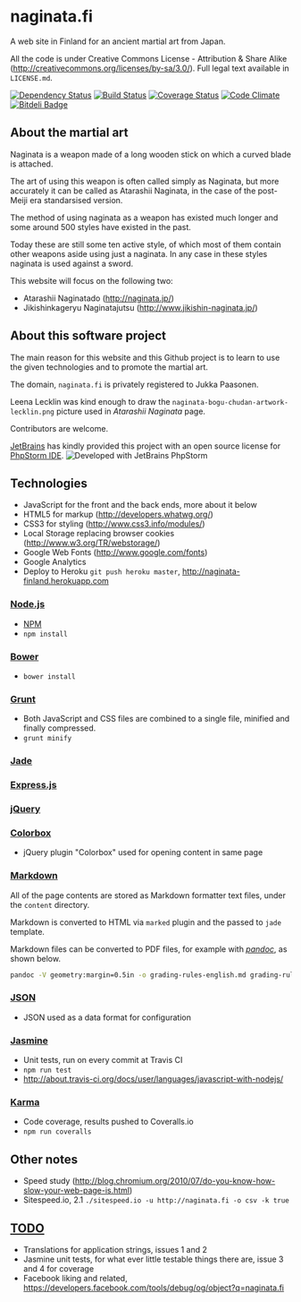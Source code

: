 # naginata.fi

A web site in Finland for an ancient martial art from Japan.

All the code is under Creative Commons License - Attribution & Share Alike (http://creativecommons.org/licenses/by-sa/3.0/).
Full legal text available in `LICENSE.md`.

[![Dependency Status](https://gemnasium.com/paazmaya/naginata.fi.png)](https://gemnasium.com/paazmaya/naginata.fi)
[![Build Status](https://travis-ci.org/paazmaya/naginata.fi.png)](https://travis-ci.org/paazmaya/naginata.fi)
[![Coverage Status](https://coveralls.io/repos/paazmaya/naginata.fi/badge.png)](https://coveralls.io/r/paazmaya/naginata.fi)
[![Code Climate](https://codeclimate.com/github/paazmaya/naginata.fi.png)](https://codeclimate.com/github/paazmaya/naginata.fi)
[![Bitdeli Badge](https://d2weczhvl823v0.cloudfront.net/paazmaya/naginata.fi/trend.png)](https://bitdeli.com/free "Bitdeli Badge")

## About the martial art

Naginata is a weapon made of a long wooden stick on which a curved blade is attached.

The art of using this weapon is often called simply as Naginata, but more accurately
it can be called as Atarashii Naginata, in the case of the post-Meiji era standarsised
version.

The method of using naginata as a weapon has existed much longer and some around 500 styles
have existed in the past.

Today these are still some ten active style, of which most of them contain other weapons
aside using just a naginata. In any case in these styles naginata is used against a sword.

This website will focus on the following two:

 * Atarashii Naginatado (http://naginata.jp/)
 * Jikishinkageryu Naginatajutsu (http://www.jikishin-naginata.jp/)

## About this software project

The main reason for this website and this Github project is to learn to use the given
technologies and to promote the martial art.

The domain, `naginata.fi` is privately registered to Jukka Paasonen.

Leena Lecklin was kind enough to draw the `naginata-bogu-chudan-artwork-lecklin.png` picture used in
_Atarashii Naginata_ page.

Contributors are welcome.

[JetBrains](http://www.jetbrains.com/) has kindly provided this project with an open source license for
[PhpStorm IDE](http://www.jetbrains.com/phpstorm/).
![Developed with JetBrains PhpStorm](http://www.jetbrains.com/phpstorm/documentation/phpstorm_banners/phpstorm1/phpstorm125x37_white.gif)

## Technologies

 * JavaScript for the front and the back ends, more about it below
 * HTML5 for markup (http://developers.whatwg.org/)
 * CSS3 for styling (http://www.css3.info/modules/)
 * Local Storage replacing browser cookies (http://www.w3.org/TR/webstorage/)
 * Google Web Fonts (http://www.google.com/fonts)
 * Google Analytics
 * Deploy to Heroku `git push heroku master`, http://naginata-finland.herokuapp.com

### [Node.js](http://nodejs.org "Node.js is a platform built on Chrome's JavaScript runtime for easily building fast, scalable network applications")

 * [NPM](https://npmjs.org/ "Node Packaged Modules")
 * `npm install`

### [Bower](http://bower.io/ "Bower is a package manager for the web")

 * `bower install`

### [Grunt](http://gruntjs.com/ "The JavaScript Task Runner")

 * Both JavaScript and CSS files are combined to a single file, minified and finally compressed.
 * `grunt minify`

### [Jade](http://jade-lang.com/ "node templating language")

### [Express.js](http://expressjs.com/ "web application framework for node")

### [jQuery](http://jquery.com/ "New wave JavaScript")

### [Colorbox](http://jacklmoore.com/colorbox/ "A lightweight customizable lightbox plugin for jQuery")

 * jQuery plugin "Colorbox" used for opening content in same page


### [Markdown](http://daringfireball.net/projects/markdown/ "Markdown is a text-to-HTML conversion tool for web writers")

All of the page contents are stored as Markdown formatter text files, under the `content` directory.

Markdown is converted to HTML via `marked` plugin and the passed to `jade` template.

Markdown files can be converted to PDF files, for example with [_pandoc_](http://johnmacfarlane.net/pandoc/),
as shown below.

```sh
pandoc -V geometry:margin=0.5in -o grading-rules-english.md grading-rules-english.pdf
```

### [JSON](http://www.json.org/ "JSON (JavaScript Object Notation) is a lightweight data-interchange format")

 * JSON used as a data format for configuration

### [Jasmine](http://pivotal.github.io/jasmine/ "Jasmine is a behavior-driven development framework for testing JavaScript code")

 * Unit tests, run on every commit at Travis CI
 * `npm run test`
 * http://about.travis-ci.org/docs/user/languages/javascript-with-nodejs/

### [Karma](http://karma-runner.github.io "Spectacular Test Runner for JavaScript")

 * Code coverage, results pushed to Coveralls.io
 * `npm run coveralls`

## Other notes

 * Speed study (http://blog.chromium.org/2010/07/do-you-know-how-slow-your-web-page-is.html)
 * Sitespeed.io, 2.1 `./sitespeed.io -u http://naginata.fi -o csv -k true`

## [TODO](https://github.com/paazmaya/naginata.fi/issues "issues")

 * Translations for application strings, issues 1 and 2
 * Jasmine unit tests, for what ever little testable things there are, issue 3 and 4 for coverage
 * Facebook liking and related, https://developers.facebook.com/tools/debug/og/object?q=naginata.fi


